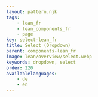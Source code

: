 ```yaml
---
layout: pattern.njk
tags: 
    - lean_fr
    - lean_components_fr
    - page
key: select-lean_fr
title: Select (Dropdown)
parent: components-lean_fr
image: lean/overview/select.webp
keywords: dropdown, select
order: 220
availablelanguages: 
    - de
    - en
---
```

